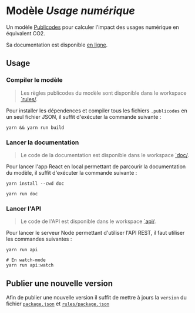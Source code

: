 # Modèle _Usage numérique_

Un modèle [Publicodes](https://publi.codes) pour calculer l'impact des usages
numérique en équivalent CO2.

Sa documentation est disponible [en
ligne](https://incubateur-ademe.github.io/modele-numerique/).

## Usage

### Compiler le modèle

> Les règles publicodes du modèle sont disponible dans le workspace
> [`rules/](https://github.com/incubateur-ademe/modele-numerique/tree/main/rules).

Pour installer les dépendences et compiler tous les fichiers `.publicodes` en
un seul fichier JSON, il suffit d'exécuter la commande suivante : 

```
yarn && yarn run build
```

### Lancer la documentation

> Le code de la documentation est disponible dans le workspace
> [`doc/](https://github.com/incubateur-ademe/modele-numerique/tree/main/doc).

Pour lancer l'app React en local permettant de parcourir la documentation du
modèle, il suffit d'exécuter la commande suivante :

```
yarn install --cwd doc

yarn run doc
```

### Lancer l'API

> Le code de l'API est disponible dans le workspace
> [`api/](https://github.com/incubateur-ademe/modele-numerique/tree/main/api).

Pour lancer le serveur Node permettant d'utiliser l'API REST, il faut utiliser les commandes
suivantes : 

```
yarn run api

# En watch-mode
yarn run api:watch
```

## Publier une nouvelle version

Afin de publier une nouvelle version il suffit de mettre à jours la `version`
du fichier
[`package.json`](https://github.com/incubateur-ademe/modele-numerique/blob/main/package.json)
et
[`rules/package.json`](https://github.com/incubateur-ademe/modele-numerique/blob/main/rules/package.json)
